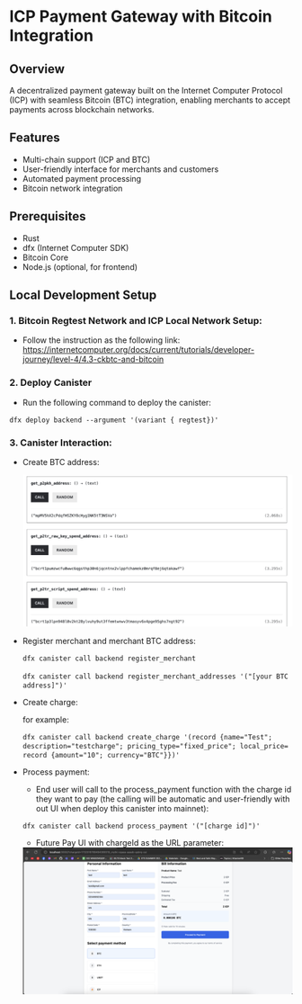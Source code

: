 # ICP Payment Gateway with Bitcoin Integration

## Overview
A decentralized payment gateway built on the Internet Computer Protocol (ICP) with seamless Bitcoin (BTC) integration, enabling merchants to accept payments across blockchain networks.

## Features
- Multi-chain support (ICP and BTC)
- User-friendly interface for merchants and customers
- Automated payment processing
- Bitcoin network integration

## Prerequisites
- Rust
- dfx (Internet Computer SDK)
- Bitcoin Core
- Node.js (optional, for frontend)

## Local Development Setup

### 1. Bitcoin Regtest Network and ICP Local Network Setup:
- Follow the instruction as the following link: https://internetcomputer.org/docs/current/tutorials/developer-journey/level-4/4.3-ckbtc-and-bitcoin

### 2. Deploy Canister
- Run the following command to deploy the canister:
```
dfx deploy backend --argument '(variant { regtest})'
```

### 3. Canister Interaction:
- Create BTC address: 

  <img title="Generate BTC Address" alt="Generate BTC Address" src="./images//interact.png">

- Register merchant and merchant BTC address: 
  ```
  dfx canister call backend register_merchant

  dfx canister call backend register_merchant_addresses '("[your BTC address]")'

  ```

- Create charge: 

  for example:
  ```
  dfx canister call backend create_charge '(record {name="Test"; description="testcharge"; pricing_type="fixed_price"; local_price= record {amount="10"; currency="BTC"}})'
  ```

- Process payment:

  - End user will call to the process_payment function with the charge id they want to pay (the calling will be automatic and user-friendly with out UI when deploy this canister into mainnet):

  ```
  dfx canister call backend process_payment '("[charge id]")'
  ```

  - Future Pay UI with chargeId as the URL parameter:

  <img title="Future Pay UI" alt="Future Pay UI" src="./images/PayUI.png">
